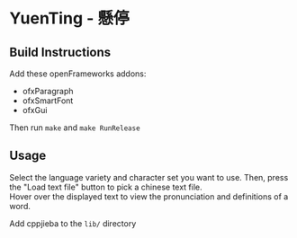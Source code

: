 # YuenTing - 懸停

## Build Instructions 
Add these openFrameworks addons:  
- ofxParagraph
- ofxSmartFont
- ofxGui

Then run `make` and `make RunRelease`  

## Usage
Select the language variety and character set you want to use. Then, press the "Load text file" button to pick a chinese text file.  
Hover over the displayed text to view the pronunciation and definitions of a word.

Add cppjieba to the ```lib/``` directory
